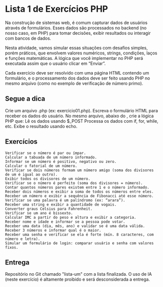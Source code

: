 # Lista 1 de Exercícios PHP

Na construção de sistemas web, é comum capturar dados de usuários através de formulários. Esses dados são processados no backend (no nosso caso, em PHP) para tomar decisões, exibir resultados ou interagir com bancos de dados.

Nesta atividade, vamos simular essas situações com desafios simples, porém práticos, que envolvem valores numéricos, strings, condições, laços e funções matemáticas. A lógica que você implementar no PHP será executada assim que o usuário clicar em “Enviar”.

Cada exercício deve ser resolvido com uma página HTML contendo um formulário, e o processamento dos dados deve ser feito usando PHP no mesmo arquivo (como no exemplo de verificação de número primo).

## Segue a dica
Crie um arquivo .php (ex: exercicio01.php).
Escreva o formulário HTML para receber os dados do usuário.
No mesmo arquivo, abaixo do </form>, crie a lógica PHP que:
    Lê os dados usando $_POST
    Processa os dados com if, for, while, etc.
    Exibe o resultado usando echo.

## Exercícios
    Verificar se o número é par ou ímpar.
    Calcular a tabuada de um número informado.
    Informar se um número é positivo, negativo ou zero.
    Calcular o fatorial de um número.
    Verificar se dois números formam um número amigo (soma dos divisores de um é igual ao outro).
    Exibir todos os divisores de um número.
    Verificar se o número é perfeito (soma dos divisores = número).
    Contar quantos números pares existem entre 1 e o número informado.
    Receber dois números e exibir a soma de todos os números entre eles.
    Receber um número e exibir a sequência de Fibonacci até esse número.
    Verificar se uma palavra é um palíndromo (ex: “arara”).
    Receber uma string e exibir a quantidade de vogais.
    Converter graus Celsius para Fahrenheit.
    Verificar se um ano é bissexto.
    Calcular IMC a partir do peso e altura e exibir a categoria.
    Receber nome e idade e informar se a pessoa pode votar.
    Receber uma data (dia, mês, ano) e validar se é uma data válida.
    Receber 3 números e informar qual é o maior.
    Receber uma senha e verificar se ela é forte (mín. 8 caracteres, com número e letra).
    Simular um formulário de login: comparar usuário e senha com valores fixos.

## Entrega
Repositório no Git chamado "lista-um" com a lista finalizada.
O uso de IA (neste exercício) é altamente proibido e será desconsiderada a entrega.